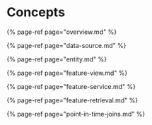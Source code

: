 # Concepts

{% page-ref page="overview.md" %}

{% page-ref page="data-source.md" %}

{% page-ref page="entity.md" %}

{% page-ref page="feature-view.md" %}

{% page-ref page="feature-service.md" %}

{% page-ref page="feature-retrieval.md" %}

{% page-ref page="point-in-time-joins.md" %}

